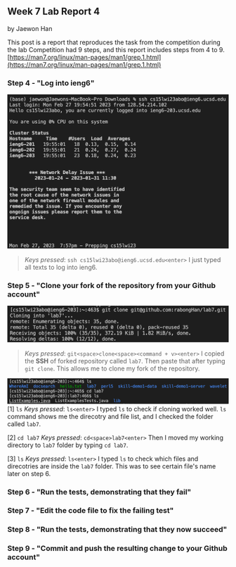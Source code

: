## Week 7 Lab Report 4
by Jaewon Han 

This post is a report that reproduces the task from the competition during the lab
Competition had 9 steps, and this report includes steps from 4 to 9.
[https://man7.org/linux/man-pages/man1/grep.1.html](https://man7.org/linux/man-pages/man1/grep.1.html)

### Step 4 - "Log into ieng6"
![](/images/step4_1.png)
> *Keys pressed*: ``` ssh cs15lwi23abo@ieng6.ucsd.edu<enter> ```
> I just typed all texts to log into ieng6.

### Step 5 - "Clone your fork of the repository from your Github account" 
![](/images/step5_1.png)
> *Keys pressed*: ``` git<space>clone<space><command + v><enter> ```
> I copied the **SSH** of forked repository called `lab7`. Then paste that after typing `git clone`. This allows me to clone my fork of the repository. 

![](/images/step5_2.png)
  [1] `ls`
    *Keys pressed*: ``` ls<enter> ```
    I typed `ls` to check if cloning worked well. `ls` command shows me the direcotry and file list, and I checked the folder called `lab7`.  

  [2] `cd lab7`
    *Keys pressed*: ``` cd<space>lab7<enter> ```
    Then I moved my working directory to `lab7` folder by typing `cd lab7`.

  [3] `ls`
    *Keys pressed*: ``` ls<enter> ```
    I typed `ls` to check which files and direcotries are inside the `lab7` folder. This was to see certain file's name later on step 6. 

### Step 6 - "Run the tests, demonstrating that they fail" 

### Step 7 - "Edit the code file to fix the failing test" 

### Step 8 - "Run the tests, demonstrating that they now succeed" 

### Step 9 - "Commit and push the resulting change to your Github account" 

